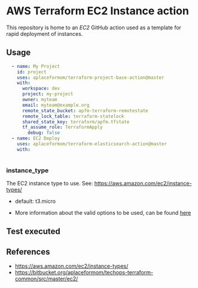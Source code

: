AWS Terraform EC2 Instance action
============================
This repository is home to an _EC2_ GitHub action used as a template for
rapid deployment of instances.

Usage
-----

```yaml
  - name: My Project
    id: project
    uses: aplaceformom/terraform-project-base-action@master
    with:
      workspace: dev
      project: my-project
      owner: myteam
      email: myteam@example.org
      remote_state_bucket: apfm-terraform-remotestate
      remote_lock_table: terraform-statelock
      shared_state_key: terraform/apfm.tfstate
      tf_assume_role: TerraformApply
        debug: false
  - name: EC2 Deploy
    uses: aplaceformom/terraform-elasticsearch-action@master
    with:
      
```

### instance_type
The EC2 instance type to use. See: https://aws.amazon.com/ec2/instance-types/
- default: t3.micro

- More information about the valid options to be used, can be found [here](https://aplaceformom.atlassian.net/wiki/spaces/TECHOPS/pages/1049133728/2020+AWS+Tagging+Standards) 

Test executed
-------------


References
----------

- https://aws.amazon.com/ec2/instance-types/
- https://bitbucket.org/aplaceformom/techops-terraform-common/src/master/ec2/